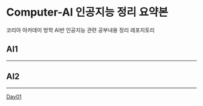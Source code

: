 # Computer-AI 인공지능 정리 요약본
코리아 아카데미 방학 AI반 인공지능 관련 공부내용 정리 레포지토리

## AI1
-------------------------

## AI2
-------------------------
[Day01](https://github.com/ggreing/Computer-AI/blob/main/AI2/Day01/README.MD)
